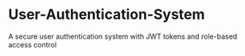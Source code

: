 # User-Authentication-System
A secure user authentication system with JWT tokens and role-based access control
